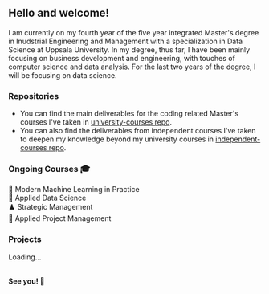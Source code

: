 ## Hello and welcome!

I am currently on my fourth year of the five year integrated Master's degree in Inudstrial Engineering and Management with a specialization in Data Science at Uppsala University. In my degree, thus far, I have been mainly focusing on business development and engineering, with touches of computer science and data analysis. For the last two years of the degree, I will be focusing on data science.

### Repositories
- You can find the main deliverables for the coding related Master's courses I've taken in [university-courses repo](https://github.com/alexandersundquist/university-courses).
- You can also find the deliverables from independent courses I've taken to deepen my knowledge beyond my university courses in [independent-courses repo](https://github.com/alexandersundquist/independent-courses).

### Ongoing Courses 🎓
  🤖 Modern Machine Learning in Practice  
  🔭 Applied Data Science  
  ♟️ Strategic Management  
  🎯 Applied Project Management

### Projects
Loading...  
&nbsp;

**See you! 👋**

<!---
alexandersundquist/alexandersundquist is a ✨ special ✨ repository because its `README.md` (this file) appears on your GitHub profile.
You can click the Preview link to take a look at your changes.
--->
